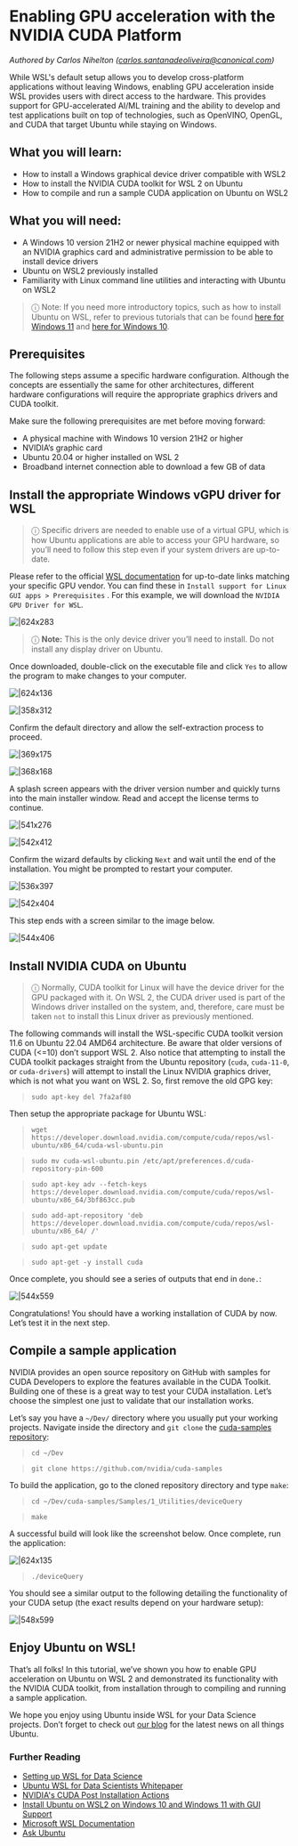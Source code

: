 # Enabling GPU acceleration with the NVIDIA CUDA Platform
*Authored by Carlos Nihelton ([carlos.santanadeoliveira@canonical.com](mailto:carlos.santanadeoliveira@canonical.com))*

While WSL's default setup allows you to develop cross-platform applications without leaving Windows, enabling GPU acceleration inside WSL provides users with direct access to the hardware. This provides support for GPU-accelerated AI/ML training and the ability to develop and test applications built on top of technologies, such as OpenVINO, OpenGL, and CUDA that target Ubuntu while staying on Windows.

## What you will learn:

* How to install a Windows graphical device driver compatible with WSL2
* How to install the NVIDIA CUDA toolkit for WSL 2 on Ubuntu
* How to compile and run a sample CUDA application on Ubuntu on WSL2

## What you will need:

* A Windows 10 version 21H2 or newer physical machine equipped with an NVIDIA graphics card and administrative permission to be able to install device drivers
* Ubuntu on WSL2 previously installed
* Familiarity with Linux command line utilities and interacting with Ubuntu on WSL2

> ⓘ Note: If you need more introductory topics, such as how to install Ubuntu on WSL, refer to previous tutorials that can be found [here for Windows 11](https://ubuntu.com/tutorials/install-ubuntu-on-wsl2-on-windows-11-with-gui-support#1-overview) and [here for Windows 10](https://ubuntu.com/tutorials/install-ubuntu-on-wsl2-on-windows-10#1-overview).


## Prerequisites

The following steps assume a specific hardware configuration. Although the concepts are essentially the same for other architectures, different hardware configurations will require the appropriate graphics drivers and CUDA toolkit.

Make sure the following prerequisites are met before moving forward:

* A physical machine with Windows 10 version 21H2 or higher
* NVIDIA’s graphic card
* Ubuntu 20.04 or higher installed on WSL 2
* Broadband internet connection able to download a few GB of data

## Install the appropriate Windows vGPU driver for WSL

> ⓘ Specific drivers are needed to enable use of a virtual GPU, which is how Ubuntu applications are able to access your GPU hardware, so you’ll need to follow this step even if your system drivers are up-to-date.

Please refer to the official [WSL documentation](https://docs.microsoft.com/en-us/windows/wsl/tutorials/gui-apps) for up-to-date links matching your specific GPU vendor. You can find these in `Install support for Linux GUI apps > Prerequisites` . For this example, we will download the `NVIDIA GPU Driver for WSL`.

![|624x283](https://lh3.googleusercontent.com/At632eOPirKgKd8OBD-sLfHui7WAa1lZSIDERr-BZNsqC28pAbX1dbAmbLbDO0aFQWvYShXJvwn42Pq7tvVkokWp5tl28oxoTlF-z0iyx3dLxiXYiq53wy17QgvxSD_Kh0Hd_l25)

> ⓘ **Note:** This is the only device driver you’ll need to install. Do not install any display driver on Ubuntu.

Once downloaded, double-click on the executable file and click `Yes` to allow the program to make changes to your computer.

![|624x136](https://lh4.googleusercontent.com/hsDq_ojZTfuOQrlUdHdJ3dpyjuzg2lSvN5idhz3QdXXvCjZo-cJwCf_fbwwy680q6ZsuryAm-D4c5nQhGh3NYRmFQp_7q0izm9Fszsb-kkCy852LICUqNXFFpbOasGFGicplhQ-T)

![|358x312](https://lh3.googleusercontent.com/ae6rEjwtpjWICy-udy6dVQSpxJdg8_Ql8LYojYiEPl_rJhQeEsppJTuViILfuHKRjiuH1q4pIuB-Wgwm-PQUiM68eQcAbiXrkc1WDbYZAXjsXHJFA9qD47E3guX2aEGr21yC8i9a)

Confirm the default directory and allow the self-extraction process to proceed.

![|369x175](https://lh5.googleusercontent.com/vEjsLLyFvRAPl4j62bXAmgbvicKJT_BsLoBtiHPSPYRgsDMd8RuFmpN1Sfbu_eOzxW2SOFBgiG4DPRQriTyfcmnFagu8z_IM47rvopk_o1f40paF2IdGWFU-7TdqowJe3tgQlGGh)

![|368x168](https://lh6.googleusercontent.com/PIGJXcLazCzqxl8vKoeWuFd0PxqQZ1KlsCRnPYEi8Yn3WmXlERJ6NUzFTSjijTuG8s_n02kbLtyfMGt2ThYJpEITjXiLQvfrrFV8sJc6YOii8QwDCsGX_rl0-m6UaTg_X4mYQ77I)

A splash screen appears with the driver version number and quickly turns into the main installer window. Read and accept the license terms to continue.

![|541x276](https://lh4.googleusercontent.com/SX3xhVRQNuWaVfpCmWI94VhZ8DuS8NIHw4ImHuWSmpr75tn-elq1pcuL4r-9CdpVKBbDCq3VgbC_QaaZi6PzJ_dTTPK2a3RrfTLcv7zrUHOngjZXLcIZwEVGoMlf83zUf_1-vZuz)

![|542x412](https://lh3.googleusercontent.com/fxMK_4rBBoIkmFbLGosmekl0BbnsILbGr3P8hERX4sQGH4x2yk93y7QyM5O-W-89Zkx00KealuDEk2cTJlosztG9u-Kb8CKQVfD7PbEETJMfCc4jZfIbvQLoR6lbOvD38p9zKuJ7)

Confirm the wizard defaults by clicking `Next` and wait until the end of the installation. You might be prompted to restart your computer.

![|536x397](https://lh3.googleusercontent.com/FQ5vOd2CNoPxksFJcuqHvpTWMP6lcu5a1vNZK6aK91EiDxMoCiCm4pq8Z5J5WZGptEObFg80L0m4KO7b3_DH8645DyMR-EvHbAM4wBzRmuBsADRthIE_udhF946AqUfSMoaHuTPb)

![|542x404](https://lh3.googleusercontent.com/FCfbRxBKnDdvVYKYTAtPA0ILSczxDmwpTmA4h3VxJWUVqgwIl9-Go1MZsYRn6trNar19oRFhWJFnVSS6Y9voOrBF9ht5na7lq8rmWKKOpK4_Q2ephb7-WnlVbLlEqOLAhPaQYyXY)

This step ends with a screen similar to the image below.

![|544x406](https://lh5.googleusercontent.com/RZDS3p48YaNDDnVkl7vgZRN_oY-qCgy5ptcYlcbc3_Gbo6ySrPumZVipUkCHvxJxgC73wKQy1uKw9co90_TQRkT_Cn8Q4Lz9ccWNJDzWWcCQNLPUmS1cMgvLpSVTA-fuilBIIdtb)

## Install NVIDIA CUDA on Ubuntu

> ⓘ Normally, CUDA toolkit for Linux will have the device driver for the GPU packaged with it. On WSL 2, the CUDA driver used is part of the Windows driver installed on the system, and, therefore, care must be taken `not` to install this Linux driver as previously mentioned.

The following commands will install the WSL-specific CUDA toolkit version 11.6 on Ubuntu 22.04 AMD64 architecture. Be aware that older versions of CUDA (<=10) don’t support WSL 2. Also notice that attempting to install the CUDA toolkit packages straight from the Ubuntu repository (`cuda`, `cuda-11-0`, or `cuda-drivers`) will attempt to install the Linux NVIDIA graphics driver, which is not what you want on WSL 2. So, first remove the old GPG key:

> `sudo apt-key del 7fa2af80`

Then setup the appropriate package for Ubuntu WSL:

> `wget https://developer.download.nvidia.com/compute/cuda/repos/wsl-ubuntu/x86_64/cuda-wsl-ubuntu.pin`

> `sudo mv cuda-wsl-ubuntu.pin /etc/apt/preferences.d/cuda-repository-pin-600`

> `sudo apt-key adv --fetch-keys https://developer.download.nvidia.com/compute/cuda/repos/wsl-ubuntu/x86_64/3bf863cc.pub`

> `sudo add-apt-repository 'deb https://developer.download.nvidia.com/compute/cuda/repos/wsl-ubuntu/x86_64/ /'`

> `sudo apt-get update`

> `sudo apt-get -y install cuda`

Once complete, you should see a series of outputs that end in `done.`:

![|544x559](https://lh3.googleusercontent.com/LOGRRLAHq7YA19ljM0eh0wpGwP1cXthB_bnDahTzxI3bziWb-qb9vZTvpAtEfKXUIghsgcNMvxTLz3xq2WquH_d_Fd34S6YAFM1UHCKjEuFTkL7nzMKAKYbDD-EInDpS2tjjZnQK7XIzijXDTg)

Congratulations! You should have a working installation of CUDA by now. Let’s test it in the next step.

## Compile a sample application

NVIDIA provides an open source repository on GitHub with samples for CUDA Developers to explore the features available in the CUDA Toolkit. Building one of these is a great way to test your CUDA installation. Let’s choose the simplest one just to validate that our installation works.

Let’s say you have a `~/Dev/` directory where you usually put your working projects. Navigate inside the directory and `git clone` the [cuda-samples repository](https://github.com/nvidia/cuda-samples):

> `cd ~/Dev`

> `git clone https://github.com/nvidia/cuda-samples`

To build the application, go to the cloned repository directory and type `make`:

> `cd ~/Dev/cuda-samples/Samples/1_Utilities/deviceQuery`

> `make`

A successful build will look like the screenshot below. Once complete, run the application:

![|624x135](https://lh5.googleusercontent.com/iN_jDkNiloSVVaGfK4Zr6nHOxa9vj-2aqKhf1jG0nxBmoN2YkA7sHXtaqiVGo8YB6hKlksq8oyzlLH1IitT6A6Jhq18D1PuwqRPRSF-bkaGTWIyTECtkO_XBzQcIMHIbeHJsX5QUHGWkloRu6w)

> `./deviceQuery`

You should see a similar output to the following detailing the functionality of your CUDA setup (the exact results depend on your hardware setup):

![|548x599](https://lh4.googleusercontent.com/0k7z_3i-WHJpebmYsRDCeHHh5DMdO-4xzsiPQz_jTuh4wRZV0-L7-5IiRlFLfIwku-VM2rKCdew_e2GieYloED-3jNEi-M8oByat6pasY7C3GHf7f3IegV2Q98faY-81w77m2Ix43BrZFBIAQw)

## Enjoy Ubuntu on WSL!

That’s all folks! In this tutorial, we’ve shown you how to enable GPU acceleration on Ubuntu on WSL 2 and demonstrated its functionality with the NVIDIA CUDA toolkit, from installation through to compiling and running a sample application.

We hope you enjoy using Ubuntu inside WSL for your Data Science projects. Don’t forget to check out [our blog](https://ubuntu.com/blog) for the latest news on all things Ubuntu.

### Further Reading

* [Setting up WSL for Data Science](https://ubuntu.com/blog/wsl-for-data-scientist)
* [Ubuntu WSL for Data Scientists Whitepaper](https://ubuntu.com/engage/ubuntu-wsl-for-data-scientists)
* [NVIDIA's CUDA Post Installation Actions](gpu-cuda.md)
* [Install Ubuntu on WSL2 on Windows 10 and Windows 11 with GUI Support](install-ubuntu-wsl2.md)
* [Microsoft WSL Documentation](https://docs.microsoft.com/en-us/windows/wsl/)
* [Ask Ubuntu](https://askubuntu.com/)